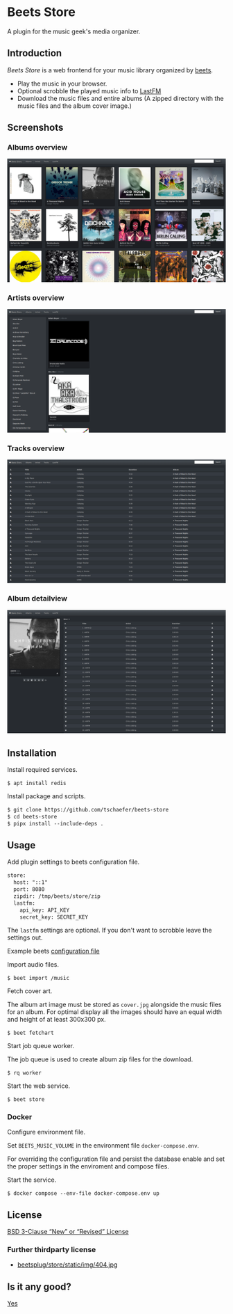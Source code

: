 # Beets Store

A plugin for the music geek's media organizer.

## Introduction

*Beets Store* is a web frontend for your music library organized by
[beets](http://beets.radbox.org/).

* Play the music in your browser.
* Optional scrobble the played music info to [LastFM](https://www.last.fm)
* Download the music files and entire albums (A zipped directory with the music
  files and the album cover image.)

## Screenshots

### Albums overview

![Albums view](.screenshots/beets-view-albums.png "Albums view")

### Artists overview

![Artists view](.screenshots/beets-view-artists.png "Artists view")

### Tracks overview

![Tracks view](.screenshots/beets-view-tracks.png "Tracks view")

### Album detailview

![Album view](.screenshots/beets-view-album.png "Album view")

## Installation

Install required services.

    $ apt install redis

Install package and scripts.

    $ git clone https://github.com/tschaefer/beets-store
    $ cd beets-store
    $ pipx install --include-deps .

## Usage

Add plugin settings to beets configuration file.

```
store:
  host: "::1"
  port: 8080
  zipdir: /tmp/beets/store/zip
  lastfm:
    api_key: API_KEY
    secret_key: SECRET_KEY
```
The `lastfm` settings are optional. If you don't want to scrobble leave the
settings out.

Example beets [configuration file](https://gist.github.com/tschaefer/daa09959eb7272715800#gistcomment-1684418)

Import audio files.

    $ beet import /music

Fetch cover art.

The album art image must be stored as `cover.jpg` alongside the music files
for an album. For optimal display all the images should have an equal width and
height of at least 300x300 px.

    $ beet fetchart

Start job queue worker.

The job queue is used to create album zip files for the download.

    $ rq worker

Start the web service.

    $ beet store

### Docker

Configure environment file.

Set `BEETS_MUSIC_VOLUME` in the environment file `docker-compose.env`.

For overriding the configuration file and persist the database enable and set
the proper settings in the enviroment and compose files.

Start the service.

    $ docker compose --env-file docker-compose.env up

## License

[BSD 3-Clause “New” or “Revised” License](https://choosealicense.com/licenses/bsd-3-clause/)

### Further thirdparty license

 * [beetsplug/store/static/img/404.jpg](https://pngimg.com/image/101094)

## Is it any good?

[Yes](https://news.ycombinator.com/item?id=3067434)
